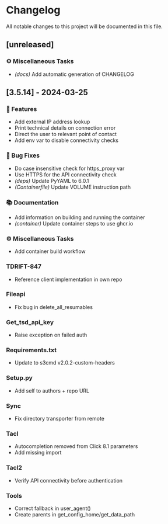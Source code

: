 # Changelog

All notable changes to this project will be documented in this file.

## [unreleased]

### ⚙️ Miscellaneous Tasks

* *(docs)* Add automatic generation of CHANGELOG

## [3.5.14] - 2024-03-25

### 🚀 Features

* Add external IP address lookup
* Print technical details on connection error
* Direct the user to relevant point of contact
* Add env var to disable connectivity checks

### 🐛 Bug Fixes

* Do case insensitive check for https_proxy var
* Use HTTPS for the API connectivity check
* *(deps)* Update PyYAML to 6.0.1
* *(Containerfile)* Update VOLUME instruction path

### 📚 Documentation

* Add information on building and running the container
* *(container)* Update container steps to use ghcr.io

### ⚙️ Miscellaneous Tasks

* Add container build workflow

### TDRIFT-847

* Reference client implementation in own repo

### Fileapi

* Fix bug in delete_all_resumables

### Get_tsd_api_key

* Raise exception on failed auth

### Requirements.txt

* Update to s3cmd v2.0.2-custom-headers

### Setup.py

* Add self to authors + repo URL

### Sync

* Fix directory transporter from remote

### Tacl

* Autocompletion removed from Click 8.1 parameters
* Add missing import

### Tacl2

* Verify API connectivity before authentication

### Tools

* Correct fallback in user_agent()
* Create parents in get_config_home/get_data_path

<!-- generated by git-cliff -->
